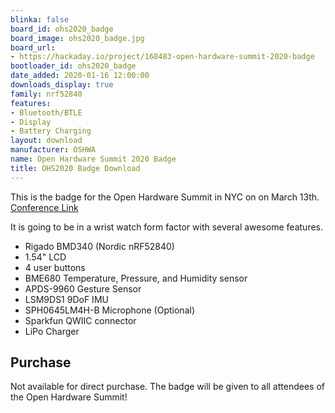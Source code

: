 ```yaml
---
blinka: false
board_id: ohs2020_badge
board_image: ohs2020_badge.jpg
board_url:
- https://hackaday.io/project/168483-open-hardware-summit-2020-badge
bootloader_id: ohs2020_badge
date_added: 2020-01-16 12:00:00
downloads_display: true
family: nrf52840
features:
- Bluetooth/BTLE
- Display
- Battery Charging
layout: download
manufacturer: OSHWA
name: Open Hardware Summit 2020 Badge
title: OHS2020 Badge Download
---
```


This is the badge for the Open Hardware Summit in NYC on on March 13th.
[Conference Link](https://2020.oshwa.org/)

It is going to be in a wrist watch form factor with several awesome features.

  - Rigado BMD340 (Nordic nRF52840)
  - 1.54" LCD
  - 4 user buttons
  - BME680 Temperature, Pressure, and Humidity sensor
  - APDS-9960 Gesture Sensor
  - LSM9DS1 9DoF IMU
  - SPH0645LM4H-B Microphone (Optional)
  - Sparkfun QWIIC connector
  - LiPo Charger


## Purchase
Not available for direct purchase.
The badge will be given to all attendees of the Open Hardware Summit!
